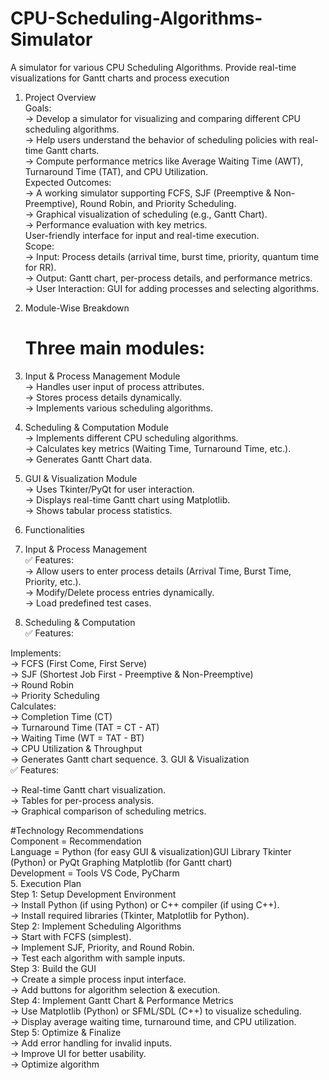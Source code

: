 # CPU-Scheduling-Algorithms-Simulator
 A simulator for various CPU Scheduling Algorithms. Provide real-time visualizations for Gantt charts and process execution
 1. Project Overview  
 Goals:  
    -> Develop a simulator for visualizing and comparing different CPU scheduling algorithms.  
    -> Help users understand the behavior of scheduling policies with real-time Gantt charts.  
    -> Compute performance metrics like Average Waiting Time (AWT), Turnaround Time (TAT), and CPU Utilization.  
 Expected Outcomes:  
     -> A working simulator supporting FCFS, SJF (Preemptive & Non-Preemptive), Round Robin, and Priority Scheduling.  
     -> Graphical visualization of scheduling (e.g., Gantt Chart).  
     -> Performance evaluation with key metrics.  
     User-friendly interface for input and real-time execution.  
 Scope:  
    -> Input: Process details (arrival time, burst time, priority, quantum time for RR).  
    -> Output: Gantt chart, per-process details, and performance metrics.  
    -> User Interaction: GUI for adding processes and selecting algorithms.  
 2. Module-Wise Breakdown  
    # Three main modules:  
 
   1. Input & Process Management Module  
      -> Handles user input of process attributes.  
      -> Stores process details dynamically.  
      -> Implements various scheduling algorithms.  
   2. Scheduling & Computation Module  
      -> Implements different CPU scheduling algorithms.  
      -> Calculates key metrics (Waiting Time, Turnaround Time, etc.).  
      -> Generates Gantt Chart data.  
   3. GUI & Visualization Module  
      -> Uses Tkinter/PyQt for user interaction.  
      -> Displays real-time Gantt chart using Matplotlib.  
      -> Shows tabular process statistics.  
 3. Functionalities  
   1. Input & Process Management  
     ✅ Features:  
      -> Allow users to enter process details (Arrival Time, Burst Time, Priority, etc.).  
      -> Modify/Delete process entries dynamically.  
      -> Load predefined test cases.  
 2. Scheduling & Computation   
     ✅ Features:  
 
   Implements:  
    -> FCFS (First Come, First Serve)   
    -> SJF (Shortest Job First - Preemptive & Non-Preemptive)    
    -> Round Robin    
     -> Priority Scheduling  
   Calculates:  
    -> Completion Time (CT)  
    -> Turnaround Time (TAT = CT - AT)  
    -> Waiting Time (WT = TAT - BT)  
    -> CPU Utilization & Throughput  
    -> Generates Gantt chart sequence.
    3. GUI & Visualization    
    ✅ Features:    
 
  -> Real-time Gantt chart visualization.    
 -> Tables for per-process analysis.    
 -> Graphical comparison of scheduling metrics. 
 
 #Technology Recommendations  
     Component =	  Recommendation    
     Language	=   Python (for easy GUI & visualization)GUI Library	Tkinter (Python) or PyQt Graphing	Matplotlib (for Gantt chart)    
     Development = Tools	VS Code, PyCharm  
 5. Execution Plan    
     Step 1: Setup Development Environment   
         -> Install Python (if using Python) or C++ compiler (if using C++).  
         ->  Install required libraries (Tkinter, Matplotlib for Python).  
     Step 2: Implement Scheduling Algorithms  
         -> Start with FCFS (simplest).  
         ->  Implement SJF, Priority, and Round Robin.  
         ->  Test each algorithm with sample inputs.  
     Step 3: Build the GUI  
         ->  Create a simple process input interface.  
         ->  Add buttons for algorithm selection & execution.  
     Step 4: Implement Gantt Chart & Performance Metrics  
         -> Use Matplotlib (Python) or SFML/SDL (C++) to visualize scheduling.  
         -> Display average waiting time, turnaround time, and CPU utilization.  
     Step 5: Optimize & Finalize  
         ->  Add error handling for invalid inputs.  
         ->  Improve UI for better usability.  
         ->  Optimize algorithm   
